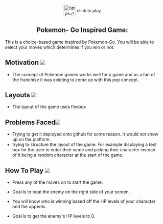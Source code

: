 <p align="center">
<a href="https://melanietr98.github.io/pokemongame/" target="blank"><img align="center" src="https://i.imgur.com/wFJgJO8.pngf" alt="https://melanietr98.github.io/pokemongame/" height="40" width="40" /></a> click to play


<h2 align="center">Pokemon- Go Inspired Game:</h2>  
This is a choice-based game inspired by Pokemon-Go. You will be able to select your moves which determines if you win or not.



## Motivation <img src="https://img.pokemondb.net/sprites/black-white/normal/pikachu-f.png">
- The concept of Pokemon games works well for a game and as a fan of the franchise it was exicting to come up with this pvp concept.

## **Layouts** <img src="https://img.pokemondb.net/sprites/black-white/normal/gyarados-f.png">
- The layout of the game uses flexbox

## **Problems Faced**<img src="https://img.pokemondb.net/sprites/black-white/normal/blastoise.png">
- Trying to get it deployed onto github for some reason. It would not show up on the platform.
- trying to structure the layout of the game. For example displaying a text box for the user to enter their name and picking their character instead of it being a random character at the start of the game.




## **How To Play** <img src="https://img.pokemondb.net/sprites/black-white/normal/steelix-f.png">
- Press any of the moves on to start the game.

- Goal is to beat the enemy on the right side of your screen. 

- You will know who is winning based off the HP levels of your character and the oppents.

- Goal is to get the enemy's HP levels to 0. 
